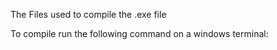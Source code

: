 The Files used to compile the .exe file

To compile run the following command on a windows terminal:

